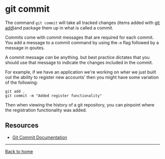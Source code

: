 # git commit

The command `git commit` will take all tracked changes (items added with [git add](.Add.md))and package them up in what is called a commit.

Commits come with commit messages that are required for each commit. You add a message to a commit command by using the`-m` flag followed by a message in qoutes.

A commit message _can_ be anything. but best practice dictates that you should use that message to indicate the changes included in the commit.

For example, if we have an application we're working on wher we just built out the ability to register new accounts' then you might have some variation of the following:

```
git add .
git commit -m "Added register functionality"
```
Then when viewing the history of a git repository, you can pinpoint where the registration functionality was added.

## Resources 
- [Git Commit Documentation](https://git-scm.com/docs/git-commit)

---

[Back to home](../README.md)